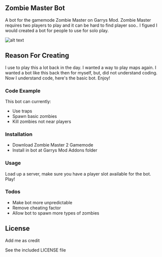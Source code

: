 ## Zombie Master Bot
A bot for the gamemode Zombie Master on Garrys Mod.
Zombie Master requires two players to play and it can be hard to find player soo..
I figued I would created a bot for people to use for solo play.

![alt text](http://media.moddb.com/images/downloads/1/14/13656/zm_screen04.jpg)

## Reason For Creating

I use to play this a lot back in the day. I wanted a way to play maps again.
I wanted a bot like this back then for myself, but, did not understand coding.
Now I understand code, here's the basic bot. Enjoy!

### Code Example

This bot can currently:
* Use traps
* Spawn basic zombies
* Kill zombies not near players

### Installation

* Download Zombie Master 2 Gamemode
* Install in bot at Garrys Mod Addons folder

### Usage

Load up a server, make sure you have a player slot available for the bot.
Play!

### Todos

- Make bot more unpredictable
- Remove cheating factor
- Allow bot to spawn more types of zombies

License
----

Add me as credit

See the included LICENSE file